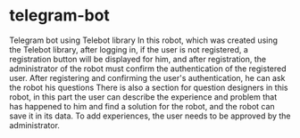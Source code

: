 # telegram-bot
Telegram bot using Telebot library
In this robot, which was created using the Telebot library, after logging in, if the user is not registered, a registration button will be displayed for him, and after registration, the administrator of the robot must confirm the authentication of the registered user.
After registering and confirming the user's authentication, he can ask the robot his questions
There is also a section for question designers in this robot, in this part the user can describe the experience and problem that has happened to him and find a solution for the robot, and the robot can save it in its data.
To add experiences, the user needs to be approved by the administrator.

